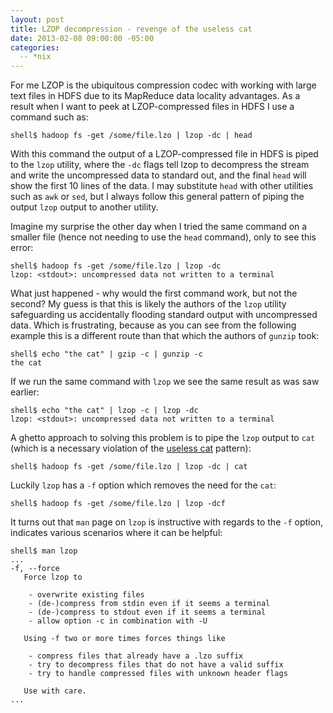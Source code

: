 ```yaml
---
layout: post
title: LZOP decompression - revenge of the useless cat
date: 2013-02-08 09:00:00 -05:00
categories:
  -- *nix
---
```


For me LZOP is the ubiquitous compression codec with working with large text files in HDFS due to
its MapReduce data locality advantages. As a result when I want to peek at LZOP-compressed files in
HDFS I use a command such as:

    shell$ hadoop fs -get /some/file.lzo | lzop -dc | head

With this command the output of a LZOP-compressed file in HDFS is piped to the `lzop` utility,
where the `-dc` flags tell lzop to decompress the stream and write the uncompressed data to
standard out, and the final `head` will show the first 10 lines of the data.  I may substitute
`head` with other utilities such as `awk` or `sed`, but I always follow this general pattern of
piping the output `lzop` output to another utility.

Imagine my surprise the other day when I tried the same command on a smaller file (hence not
needing to use the `head` command), only to see this error:

    shell$ hadoop fs -get /some/file.lzo | lzop -dc
    lzop: <stdout>: uncompressed data not written to a terminal

What just happened - why would the first command work, but not the second?  My guess is that
this is likely the authors of the `lzop` utility safeguarding us accidentally flooding standard
output with uncompressed data. Which is frustrating, because as you can see from the following
example this is a different route than that which the authors of `gunzip` took:

    shell$ echo "the cat" | gzip -c | gunzip -c
    the cat

If we run the same command with `lzop` we see the same result as was saw earlier:

    shell$ echo "the cat" | lzop -c | lzop -dc
    lzop: <stdout>: uncompressed data not written to a terminal

A ghetto approach to solving this problem is to pipe the `lzop` output to `cat` (which is a
necessary violation of the [useless cat](/2012/10/30/useless-cats/) pattern):

    shell$ hadoop fs -get /some/file.lzo | lzop -dc | cat

Luckily `lzop` has a `-f` option which removes the need for the `cat`:

    shell$ hadoop fs -get /some/file.lzo | lzop -dcf

It turns out that `man` page on `lzop` is instructive with regards to the `-f` option, indicates
various scenarios where it can be helpful:

    shell$ man lzop
    ...
    -f, --force
       Force lzop to

        - overwrite existing files
        - (de-)compress from stdin even if it seems a terminal
        - (de-)compress to stdout even if it seems a terminal
        - allow option -c in combination with -U

       Using -f two or more times forces things like

        - compress files that already have a .lzo suffix
        - try to decompress files that do not have a valid suffix
        - try to handle compressed files with unknown header flags

       Use with care.
    ...

